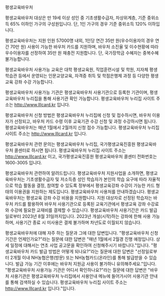 평생교육바우처

평생교육바우처 대상은 만 19세 이상 성인 중 기초생활수급자, 차상위계층, 기준 중위소득 65% 이하인 가구의 구성원입니다. 단, 1인 가구의 경우 기준 중위소득 120% 이하입니다.

평생교육바우처는 지원 인원 57000명 내외, 1인당 연간 35만 원(우수이용자의 경우 연간 70만 원) 사용이 가능한 바우처 카드를 지원하며, 바우처 소진율 및 이수현황에 따라 우수이용자를 선정하여 35만 원 재충전 지원합니다. 단, 국가장학금 수혜자는 중복수혜 불가능합니다.

평생교육바우처 사용가능 교육은 대학 평생교육원, 직업훈련시설 및 학원, 지자체 평생학습관 등에서 운영되는 인문교양교육, 자격증 취득 및 학점은행제 과정 등 다양한 평생교육 강좌 수강 가능합니다.

평생교육바우처 사용가능 기관은 평생교육바우처 사용기관으로 등록한 기관이며, 평생교육바우처 누리집을 통해 사용기관 확인 가능합니다. 평생교육바우처 누리집 사이트 주소는 http://www.lllcard.kr 입니다.

평생교육바우처 신청 방법은 평생교육바우처 누리집에 신청 및 접수하시면, 바우처 이용자가 선정되고, 바우처 카드 수령 이후 교육기관 수강 신청 및 과정 수강하시면 됩니다. 평생교육바우처는 매년 1월에서 2월까지 신청 접수 가능합니다. 평생교육바우처 누리집 사이트 주소는 http://www.lllcard.kr 입니다.

평생교육바우처 관련 문의는 평생교육바우처 누리집, 국가평생교육진흥원 평생교육바우처 콜센터로 하시면 됩니다. 평생교육바우처 누리집 사이트 주소는 http://www.lllcard.kr 이고, 국가평생교육진흥원 평생교육바우처 콜센터 전화번호는 1600-3005 입니다.

평생교육바우처 관련하여 알려드립니다.
평생교육바우처 지원사업을 소개하면, 평생교육바우처는 기초생활수급자 및 저소득층 성인 학습자가 본인의 학습 요구에 따라 자율적으로 학습 활동을 결정, 참여할 수 있도록 정부에서 평생교육강좌 수강이 가능한 카드 형태의 이용권을 지원하는 제도입니다.
평생교육바우처 사용처를 안내하겠습니다. 평생교육바우처는 평생교육 강좌 수강 비용을 지원합니다. 지원 대상자로 선정된 학습자는 바우처 카드를 활용하여 바우처 사용기관으로 등록된 교육기관에서 평생교육 강좌 수강료와 수강에 필요한 교재비를 결제할 수 있습니다.
평생교육바우처 사용기간은 카드 발급일로부터 2023년 8월 31일까지입니다. 2023년 개설(시작)하는 강좌에 한해 사용 가능하며, 사용기간 종료 시 미사용은 결제 불가하며 차년도로 이월되지 않습니다.

평생교육바우처에 대해 자주 하는 질문과 그에 대한 답변입니다.
"평생교육바우처 신청 기간은 언제인가요?"라는 질문에 대한 답변은 "매년 1월에서 2월경 진행 예정입니다. 상세 일정에 대해서는 연초 사업 공고문을 확인하여 신청해주시기 바랍니다."입니다.
"평생교육바우처 카드 발급 방법은 어떻게 되나요?"라는 질문에 대한 답변은 "선정일로부터 2개월 이내 NH농협은행(방문) 또는 NH농협카드(온라인)를 통해 발급받을 수 있습니다. 발급 가능 기간 이후에는 바우처 지원금 사용이 불가하니 유의해주세요."입니다.
"평생교육바우처 사용가능 기관은 어디서 확인하나요?"라는 질문에 대한 답변은 "바우처 사용기관은 평생교육바우처 누리집에서 사용안내 메뉴에 들어가시어 사용기관 안내를 통해 검색하실 수 있습니다. 평생교육바우처 누리집 사이트 주소는 http://www.lllcard.kr 입니다."입니다.